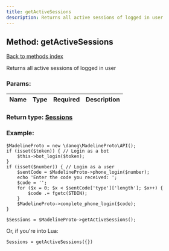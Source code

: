 ```yaml
---
title: getActiveSessions
description: Returns all active sessions of logged in user
---
```

## Method: getActiveSessions  
[Back to methods index](index.md)


Returns all active sessions of logged in user

### Params:

| Name     |    Type       | Required | Description |
|----------|:-------------:|:--------:|------------:|


### Return type: [Sessions](../types/Sessions.md)

### Example:


```
$MadelineProto = new \danog\MadelineProto\API();
if (isset($token)) { // Login as a bot
    $this->bot_login($token);
}
if (isset($number)) { // Login as a user
    $sentCode = $MadelineProto->phone_login($number);
    echo 'Enter the code you received: ';
    $code = '';
    for ($x = 0; $x < $sentCode['type']['length']; $x++) {
        $code .= fgetc(STDIN);
    }
    $MadelineProto->complete_phone_login($code);
}

$Sessions = $MadelineProto->getActiveSessions();
```

Or, if you're into Lua:

```
Sessions = getActiveSessions({})
```


